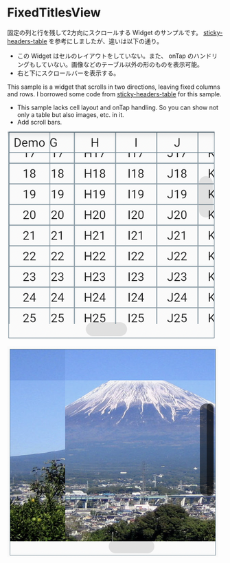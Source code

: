 # FixedTitlesView

固定の列と行を残して2方向にスクロールする Widget のサンプルです。
[sticky-headers-table](https://github.com/AlexBacich/sticky-headers-table)
を参考にしましたが、違いは以下の通り。

- この Widget はセルのレイアウトをしていない。また、 onTap のハンドリングもしていない。画像などのテーブル以外の形のものを表示可能。
- 右と下にスクロールバーを表示する。

This sample is
a widget that scrolls in two directions, leaving fixed columns and rows. I borrowed some code from [sticky-headers-table](https://github.com/AlexBacich/sticky-headers-table) for this sample.

- This sample lacks cell layout and onTap handling. So you can show not only a table but also images, etc. in it.
- Add scroll bars.

![](fixedtitlesview.png)

![](fixedtitlesview2.png)
